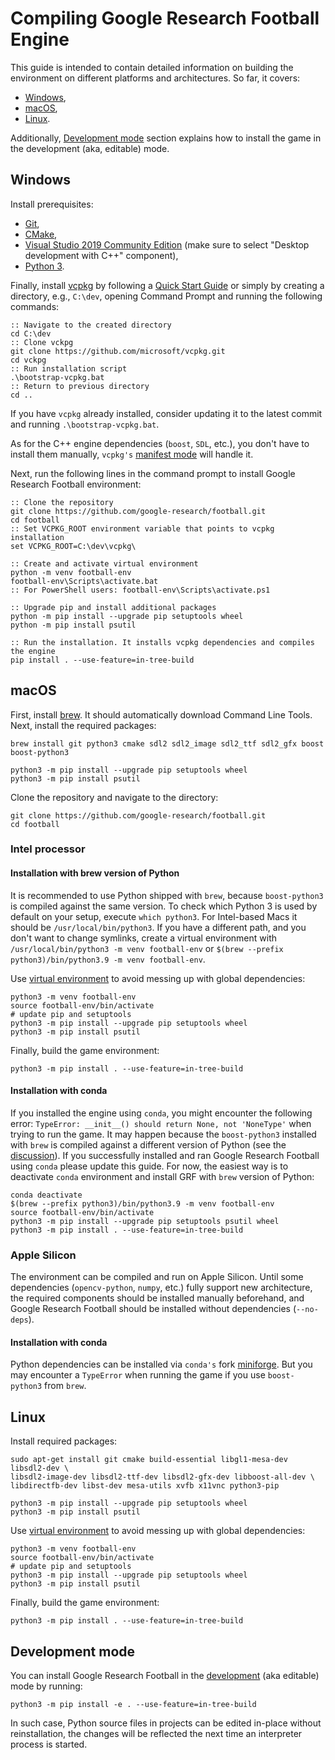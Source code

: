 # Compiling Google Research Football Engine #

This guide is intended to contain detailed information on building the environment 
on different platforms and architectures. So far, it covers:
* [Windows](#windows),
* [macOS](#macos),
* [Linux](#linux).

Additionally, [Development mode](#development-mode) section explains how to install the game 
in the development (aka, editable) mode. 

## Windows
Install prerequisites:
- [Git](https://git-scm.com/download/win),
- [CMake](https://cmake.org/download/),
- [Visual Studio 2019 Community Edition](https://visualstudio.microsoft.com/downloads/) (make sure to 
  select "Desktop development with C++" component),
- [Python 3](https://www.python.org/downloads/).

Finally, install [vcpkg](https://github.com/microsoft/vcpkg) by following a
  [Quick Start Guide](https://github.com/microsoft/vcpkg#quick-start-windows) or simply by creating a directory,
  e.g., `C:\dev`, opening Command Prompt and running the following commands:
```commandline
:: Navigate to the created directory
cd C:\dev
:: Clone vckpg
git clone https://github.com/microsoft/vcpkg.git
cd vckpg
:: Run installation script
.\bootstrap-vcpkg.bat
:: Return to previous directory
cd ..
```

If you have `vcpkg` already installed, consider updating it to the latest commit and running `.\bootstrap-vcpkg.bat`. 

As for the C++ engine dependencies (`boost`, `SDL`, etc.), you don't have to install them manually, `vcpkg's`
[manifest mode](https://github.com/microsoft/vcpkg/blob/master/docs/users/manifests.md) will handle it.

Next, run the following lines in the command prompt to install Google Research Football environment:
```commandline
:: Clone the repository
git clone https://github.com/google-research/football.git
cd football
:: Set VCPKG_ROOT environment variable that points to vcpkg installation
set VCPKG_ROOT=C:\dev\vcpkg\

:: Create and activate virtual environment
python -m venv football-env
football-env\Scripts\activate.bat
:: For PowerShell users: football-env\Scripts\activate.ps1

:: Upgrade pip and install additional packages
python -m pip install --upgrade pip setuptools wheel
python -m pip install psutil

:: Run the installation. It installs vcpkg dependencies and compiles the engine
pip install . --use-feature=in-tree-build 
```


## macOS

First, install [brew](https://brew.sh/). It should automatically download Command Line Tools.
Next, install the required packages:
```shell
brew install git python3 cmake sdl2 sdl2_image sdl2_ttf sdl2_gfx boost boost-python3

python3 -m pip install --upgrade pip setuptools wheel
python3 -m pip install psutil
```
Clone the repository and navigate to the directory:
```shell
git clone https://github.com/google-research/football.git
cd football
```

### Intel processor
#### Installation with brew version of Python
It is recommended to use Python shipped with `brew`, because `boost-python3` is compiled against the same version.
To check which Python 3 is used by default on your setup, execute `which python3`.
For Intel-based Macs it should be `/usr/local/bin/python3`.
If you have a different path, and you don't want to change symlinks, create a virtual environment with
`/usr/local/bin/python3 -m venv football-env` or `$(brew --prefix python3)/bin/python3.9 -m venv football-env`.

Use [virtual environment](https://docs.python.org/3/tutorial/venv.html) to avoid messing up with global dependencies:

```shell
python3 -m venv football-env
source football-env/bin/activate
# update pip and setuptools
python3 -m pip install --upgrade pip setuptools wheel
python3 -m pip install psutil
```

Finally, build the game environment:

```shell
python3 -m pip install . --use-feature=in-tree-build
```

#### Installation with conda

If you installed the engine using `conda`, you might encounter the following error: 
`TypeError: __init__() should return None, not 'NoneType'` when trying to run the game. 
It may happen because the `boost-python3` installed with `brew` is compiled against a different
version of Python (see the [discussion](https://github.com/google-research/football/issues/156)). 
If you successfully installed and ran Google Research Football using `conda` please update this guide. 
For now, the easiest way is to deactivate `conda` environment and install GRF with `brew` version of Python: 
```shell
conda deactivate
$(brew --prefix python3)/bin/python3.9 -m venv football-env
source football-env/bin/activate
python3 -m pip install --upgrade pip setuptools psutil wheel
python3 -m pip install . --use-feature=in-tree-build
```

### Apple Silicon
The environment can be compiled and run on Apple Silicon. Until some dependencies (`opencv-python`, `numpy`, etc.) 
fully support new architecture, the required components should be installed manually beforehand, 
and Google Research Football should be installed without dependencies (`--no-deps`).

#### Installation with conda
Python dependencies can be installed via `conda's` fork [miniforge](https://github.com/conda-forge/miniforge). 
But you may encounter a `TypeError` when running the game if you use `boost-python3` from `brew`.  

## Linux
Install required packages:

```shell
sudo apt-get install git cmake build-essential libgl1-mesa-dev libsdl2-dev \
libsdl2-image-dev libsdl2-ttf-dev libsdl2-gfx-dev libboost-all-dev \
libdirectfb-dev libst-dev mesa-utils xvfb x11vnc python3-pip

python3 -m pip install --upgrade pip setuptools wheel
python3 -m pip install psutil
```
Use [virtual environment](https://docs.python.org/3/tutorial/venv.html) to avoid messing up with global dependencies:

```shell
python3 -m venv football-env
source football-env/bin/activate
# update pip and setuptools
python3 -m pip install --upgrade pip setuptools wheel
python3 -m pip install psutil
```

Finally, build the game environment:

```shell
python3 -m pip install . --use-feature=in-tree-build
```

## Development mode

You can install Google Research Football 
in the [development](https://packaging.python.org/guides/distributing-packages-using-setuptools/#id66)
(aka editable) mode by running:

```shell
python3 -m pip install -e . --use-feature=in-tree-build
```

In such case, Python source files in projects can be edited in-place without reinstallation,
the changes will be reflected the next time an interpreter process is started. 
